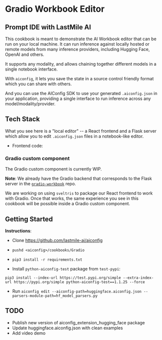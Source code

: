 # Gradio Workbook Editor

## Prompt IDE with LastMile AI

This cookbook is meant to demonstrate the AI Workbook editor that can be run on your local machine. It can run inference against locally hosted or remote models from many inference providers, including Hugging Face, OpenAI and others.

It supports any modality, and allows chaining together different models in a single notebook interface.

With `aiconfig`, it lets you save the state in a source control friendly format which you can share with others.

And you can use the AIConfig SDK to use your generated `.aiconfig.json` in your application, providing a single interface to run inference across any model/modality/provider.

## Tech Stack

What you see here is a "local editor" -- a React frontend and a Flask server which allow you to edit `.aiconfig.json` files in a notebook-like editor.

- Frontend code:

### Gradio custom component

The Gradio custom component is currently WIP.

**Note**: We already have the Gradio backend that corresponds to the Flask server in the [`gradio-workbook`](https://github.com/lastmile-ai/gradio-workbook) repo.

We are working on using `sveltris` to package our React frontend to work with Gradio. Once that works, the same experience you see in this cookbook will be possible inside a Gradio custom component.

## Getting Started

**Instructions**:

- Clone https://github.com/lastmile-ai/aiconfig

- `pushd <aiconfig>/cookbooks/Gradio`

- `pip3 install -r requirements.txt`

- Install `python-aiconfig-test` package from `test-pypi`:

```
pip3 install --index-url https://test.pypi.org/simple --extra-index-url https://pypi.org/simple python-aiconfig-test==1.1.25 --force
```

- Run `aiconfig edit --aiconfig-path=huggingface.aiconfig.json --parsers-module-path=hf_model_parsers.py`

## TODO

- Publish new version of aiconfig_extension_hugging_face package
- Update huggingface.aiconfig.json with clean examples
- Add video demo
